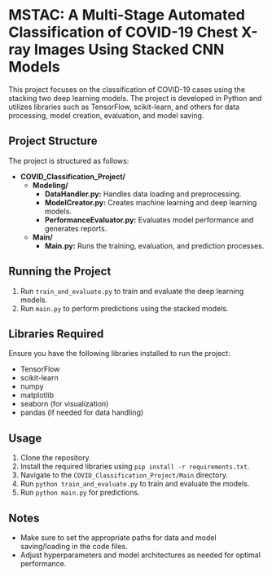# MSTAC: A Multi-Stage Automated Classification of COVID-19 Chest X-ray Images Using Stacked CNN Models

This project focuses on the classification of COVID-19 cases using the stacking two deep learning models. The project is developed in Python and utilizes libraries such as TensorFlow, scikit-learn, and others for data processing, model creation, evaluation, and model saving.

## Project Structure

The project is structured as follows:

- **COVID_Classification_Project/**
  - **Modeling/**
    - **DataHandler.py:** Handles data loading and preprocessing.
    - **ModelCreator.py:** Creates machine learning and deep learning models.
    - **PerformanceEvaluator.py:** Evaluates model performance and generates reports.
  - **Main/**
    - **Main.py:** Runs the training, evaluation, and prediction processes.

## Running the Project

1. Run `train_and_evaluate.py` to train and evaluate the deep learning models.
2. Run `main.py` to perform predictions using the stacked models.

## Libraries Required

Ensure you have the following libraries installed to run the project:

- TensorFlow
- scikit-learn
- numpy
- matplotlib
- seaborn (for visualization)
- pandas (if needed for data handling)

## Usage

1. Clone the repository.
2. Install the required libraries using `pip install -r requirements.txt`.
3. Navigate to the `COVID_Classification_Project/Main` directory.
4. Run `python train_and_evaluate.py` to train and evaluate the models.
5. Run `python main.py` for predictions.

## Notes

- Make sure to set the appropriate paths for data and model saving/loading in the code files.
- Adjust hyperparameters and model architectures as needed for optimal performance.
